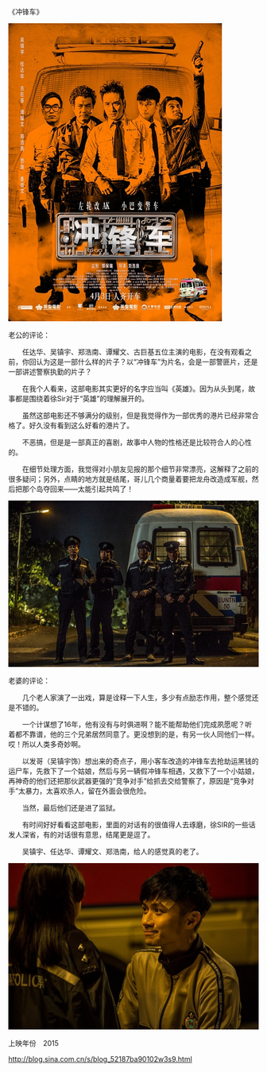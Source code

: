 《冲锋车》

			
![](./img/001vda4xzy6WD6Tof0jff&690.jpg)


老公的评论：


　　任达华、吴镇宇、郑浩南、谭耀文、古巨基五位主演的电影，在没有观看之前，你回认为这是一部什么样的片子？以“冲锋车”为片名，会是一部警匪片，还是一部讲述警察执勤的片子？


　　在我个人看来，这部电影其实更好的名字应当叫《英雄》。因为从头到尾，故事都是围绕着徐Sir对于“英雄”的理解展开的。

　　虽然这部电影还不够满分的级别，但是我觉得作为一部优秀的港片已经非常合格了。好久没有看到这么好看的港片了。

　　不恶搞，但是是一部真正的喜剧，故事中人物的性格还是比较符合人的心性的。


　　在细节处理方面，我觉得对小朋友见报的那个细节非常漂亮，这解释了之前的很多疑问；另外，点睛的地方就是结尾，哥儿几个商量着要把龙舟改造成军舰，然后把那个岛夺回来——太能引起共鸣了！

![](./img/001vda4xzy6WD6Rb1SE38&690.jpg)


老婆的评论：

　　几个老人家演了一出戏，算是诠释一下人生，多少有点励志作用，整个感觉还是不错的。


　　一个计谋想了16年，他有没有与时俱进啊？能不能帮助他们完成夙愿呢？听着都不靠谱，他的三个兄弟居然同意了。更没想到的是，有另一伙人同他们一样。哎！所以人类多奇妙啊。


　　以发哥（吴镇宇饰）想出来的奇点子，用小客车改造的冲锋车去抢劫运黑钱的运尸车，先救下了一个姑娘，然后与另一辆假冲锋车相遇，又救下了一个小姑娘，再神奇的他们还把那伙武器更强的“竞争对手”给抓去交给警察了，原因是“竞争对手”太暴力，太喜欢杀人，留在外面会很危险。

　　当然，最后他们还是进了监狱。


　　有时间好好看看这部电影，里面的对话有的很值得人去琢磨，徐SIR的一些话发人深省，有的对话很有意思，结尾更是逗了。

　　吴镇宇、任达华、谭耀文、郑浩南，给人的感觉真的老了。

![](./img/001vda4xzy6WD6SfHJ47e&690.jpg)


上映年份　2015							
		
http://blog.sina.com.cn/s/blog_52187ba90102w3s9.html

